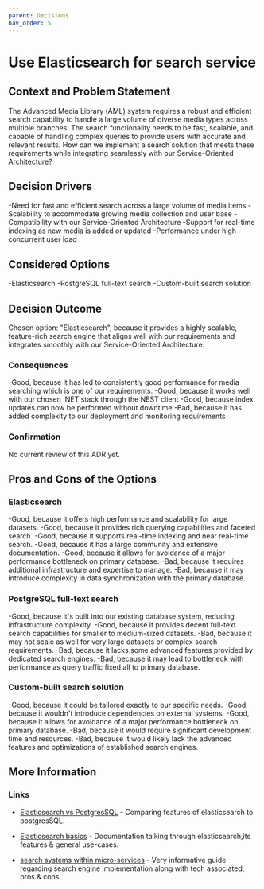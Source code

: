 ```yaml
---
parent: Decisions
nav_order: 5
---
```


# Use Elasticsearch for search service

## Context and Problem Statement

The Advanced Media Library (AML) system requires a robust and efficient search capability to handle a large volume of diverse media types across multiple branches. The search functionality needs to be fast, scalable, and capable of handling complex queries to provide users with accurate and relevant results. How can we implement a search solution that meets these requirements while integrating seamlessly with our Service-Oriented Architecture?

## Decision Drivers

-Need for fast and efficient search across a large volume of media items
-Scalability to accommodate growing media collection and user base
-Compatibility with our Service-Oriented Architecture
-Support for real-time indexing as new media is added or updated
-Performance under high concurrent user load

## Considered Options

-Elasticsearch
-PostgreSQL full-text search
-Custom-built search solution

## Decision Outcome

Chosen option: "Elasticsearch", because it provides a highly scalable, feature-rich search engine that aligns well with our requirements and integrates smoothly with our Service-Oriented Architecture.

### Consequences

-Good, because it has led to consistently good performance for media searching which is one of our requirements.
-Good, because it works well with our chosen .NET stack through the NEST client
-Good, because index updates can now be performed without downtime
-Bad, because it has added complexity to our deployment and monitoring requirements

### Confirmation

No current review of this ADR yet.

## Pros and Cons of the Options

### Elasticsearch

-Good, because it offers high performance and scalability for large datasets.
-Good, because it provides rich querying capabilities and faceted search.
-Good, because it supports real-time indexing and near real-time search.
-Good, because it has a large community and extensive documentation.
-Good, because it allows for avoidance of a major performance bottleneck on primary database.
-Bad, because it requires additional infrastructure and expertise to manage.
-Bad, because it may introduce complexity in data synchronization with the primary database.

### PostgreSQL full-text search

-Good, because it's built into our existing database system, reducing infrastructure complexity.
-Good, because it provides decent full-text search capabilities for smaller to medium-sized datasets.
-Bad, because it may not scale as well for very large datasets or complex search requirements.
-Bad, because it lacks some advanced features provided by dedicated search engines.
-Bad, because it may lead to bottleneck with performance as query traffic fixed all to primary database.

### Custom-built search solution

-Good, because it could be tailored exactly to our specific needs.
-Good, because it wouldn't introduce dependencies on external systems.
-Good, because it allows for avoidance of a major performance bottleneck on primary database.
-Bad, because it would require significant development time and resources.
-Bad, because it would likely lack the advanced features and optimizations of established search engines.

## More Information

### Links

- [Elasticsearch vs PostgresSQL](https://stackshare.io/stackups/elasticsearch-vs-postgresql) - Comparing features of elasticsearch to postgresSQL.

- [Elasticsearch basics](https://www.elastic.co/guide/en/elasticsearch/reference/current/elasticsearch-intro-what-is-es.html) - Documentation talking through elasticsearch,its features & general use-cases.

- [search systems within micro-services](https://medium.com/@tusharsheth/tech-stack-for-search-system-with-micro-services-architecture-38852c769d87) - Very informative guide regarding search engine implementation along with tech associated, pros & cons.
